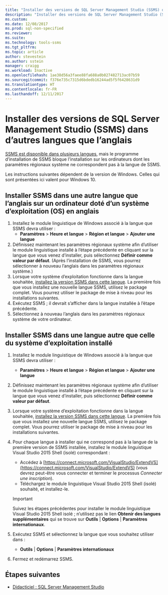 ```yaml
---
title: "Installer des versions de SQL Server Management Studio (SSMS) dans d’autres langues que l’anglais | Microsoft Docs"
description: "Installer des versions de SQL Server Management Studio (SSMS) dans d’autres langues que l’anglais"
ms.custom: 
ms.date: 12/08/2017
ms.prod: sql-non-specified
ms.reviewer: 
ms.suite: 
ms.technology: tools-ssms
ms.tgt_pltfrm: 
ms.topic: article
author: stevestein
ms.author: sstein
manager: craigg
ms.workload: Inactive
ms.openlocfilehash: 1ae38d56a3faee88fa688a0b027482713ac07b59
ms.sourcegitcommit: f376e735c7315d6bdedb16244ad5f5f6428631d9
ms.translationtype: HT
ms.contentlocale: fr-FR
ms.lasthandoff: 12/11/2017
---
```

# <a name="install-non-english-language-versions-of-sql-server-management-studio-ssms"></a>Installer des versions de SQL Server Management Studio (SSMS) dans d’autres langues que l’anglais 

[SSMS est disponible dans plusieurs langues](download-sql-server-management-studio-ssms.md#available-languages), mais le programme d’installation de SSMS bloque l’installation sur les ordinateurs dont les paramètres régionaux système ne correspondent pas à la langue de SSMS. 

Les instructions suivantes dépendent de la version de Windows. Celles qui sont présentées ici valent pour Windows 10.

## <a name="install-non-english-ssms-on-a-computer-running-an-english-operating-system-os"></a>Installer SSMS dans une autre langue que l’anglais sur un ordinateur doté d’un système d’exploitation (OS) en anglais

1. Installez le module linguistique de Windows associé à la langue que SSMS devra utiliser : 
   - **Paramètres** > **Heure et langue** > **Région et langue** > **Ajouter une langue** 
2. Définissez maintenant les paramètres régionaux système afin d’utiliser le module linguistique installé à l’étape précédente en cliquant sur la langue que vous venez d’installer, puis sélectionnez **Définir comme valeur par défaut**. (Après l’installation de SSMS, vous pourrez sélectionner à nouveau l’anglais dans les paramètres régionaux système.)
3. Lorsque votre système d’exploitation fonctionne dans la langue souhaitée, [installez la version SSMS dans cette langue](download-sql-server-management-studio-ssms.md#available-languages). La première fois que vous installez une nouvelle langue SSMS, utilisez le package complet. Vous pourrez utiliser le package de mise à niveau pour les installations suivantes.
4. Exécutez SSMS ; il devrait s’afficher dans la langue installée à l’étape précédente.
5. Sélectionnez à nouveau l’anglais dans les paramètres régionaux système de votre ordinateur.

## <a name="install-ssms-in-a-language-other-than-the-language-of-the-installed-os"></a>Installer SSMS dans une langue autre que celle du système d’exploitation installé

1. Installez le module linguistique de Windows associé à la langue que SSMS devra utiliser : 
   - **Paramètres** > **Heure et langue** > **Région et langue** > **Ajouter une langue** 
2. Définissez maintenant les paramètres régionaux système afin d’utiliser le module linguistique installé à l’étape précédente en cliquant sur la langue que vous venez d’installer, puis sélectionnez **Définir comme valeur par défaut**. 
3. Lorsque votre système d’exploitation fonctionne dans la langue souhaitée, [installez la version SSMS dans cette langue](download-sql-server-management-studio-ssms.md#available-languages). La première fois que vous installez une nouvelle langue SSMS, utilisez le package complet. Vous pourrez utiliser le package de mise à niveau pour les installations suivantes.
4. Pour chaque langue à installer qui ne correspond pas à la langue de la première version de SSMS installée, installez le module linguistique Visual Studio 2015 Shell (isolé) correspondant :
   - Accédez à [https://connect.microsoft.com/VisualStudio/ExtendVS](https://connect.microsoft.com/VisualStudio/ExtendVS) (vous devrez peut-être vous connecter et terminer le processus *Connecter une inscription*).
   - Téléchargez le module linguistique Visual Studio 2015 Shell (isolé) souhaité, et installez-le.

   > [!IMPORTANT]
   > Suivez les étapes précédentes pour installer le module linguistique Visual Studio 2015 Shell isolé ; n’utilisez pas le lien **Obtenir des langues supplémentaires** qui se trouve sur **Outils** | **Options**  |  **Paramètres internationaux**. 

5. Exécutez SSMS et sélectionnez la langue que vous souhaitez utiliser dans :
   - **Outils** | **Options** | **Paramètres internationaux**
1. Fermez et redémarrez SSMS.

## <a name="next-steps"></a>Étapes suivantes

- [Didacticiel : SQL Server Management Studio](https://docs.microsoft.com/sql/ssms/tutorials/tutorial-sql-server-management-studio)